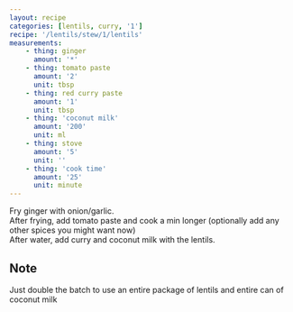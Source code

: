 ```yaml
---
layout: recipe
categories: [lentils, curry, '1']
recipe: '/lentils/stew/1/lentils'
measurements:
    - thing: ginger
      amount: '*'
    - thing: tomato paste
      amount: '2'
      unit: tbsp
    - thing: red curry paste
      amount: '1'
      unit: tbsp
    - thing: 'coconut milk'
      amount: '200'
      unit: ml
    - thing: stove
      amount: '5' 
      unit: ''
    - thing: 'cook time'
      amount: '25'
      unit: minute
---
```

Fry ginger with onion/garlic.
<br/>
After frying, add tomato paste and cook a min longer (optionally add any other spices you might want now)
<br/>
After water, add curry and coconut milk with the lentils.
<br/>
## Note
Just double the batch to use an entire package of lentils and entire can of coconut milk
